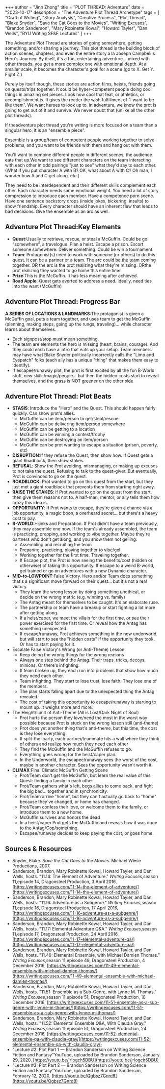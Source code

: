 +++
author = "Jinn Zhong"
title = "PLOT THREAD: Adventure"
date = "2023-10-17"
description = "The Adventure Plot Thread Archetype"
tags = [
    "Craft of Writing",
    "Story Analysis",
    "Creative Process",
    "Plot Thread",
    "Blake Snyder",
    "Save the Cat Goes to the Movies",
    "Writing Excuses",
    "Brandon Sanderson",
    "Mary Robinette Kowal",
    "Howard Tayler",
    "Dan Wells",
    "BYU Writing SF&F Lectures"
]
+++

The Adventure Plot Thread are stories of going somewhere, getting something, and/or sharing a journey. This plot thread is the building block of action scenes, chapters, and even the entire story a la Joseph Campbell's Hero's Journey. By itself, it's a fun, entertaining adventure... mixed with other threads, you get a more complex one with emotional depth. At a smaller scale, it becomes the character's goal for a scene (go to X. Get Y. Fight Z.)

Purely by itself though, these stories are action films, heists, friends going on quests/trips together. It could be hyper-competent people doing cool things in amazing set pieces. Look how cool that feat, or athletics, or accomplishment is. It gives the reader the wish fulfillment of “I want to be like them”. We want heroes to look up to. In adventure, we know the prot is going to get out of it and survive. We never doubt that (unlike all the other plot threads).

If theadventure plot thread you're writing is more focused on a team than a singular hero, it is an "ensemble piece".

Ensemble is a group/team of competent people working together to solve problems, and you want to be friends with them and hang out with them.

You'll want to combine different people in different scenes, the audience eats that up.We want to see different characters on the team interacting with each other in odd pairings "just to see" what they'd say to each other.(What if you put character A with B? OK, what about A with C? Oh man, I wonder how A and C get along. etc.)

They need to be interdependent and their different skills complement each other. Each character needs same emotional weight. You need a lot of story compression to introduce each member. Have a competence porn scene. Have one sentence backstory drops (inside jokes, bickering, insults) to show friendship. Every character should have an inherent flaw that leads to bad decisions. Give the ensemble as an arc as well.

## Adventure Plot Thread:Key Elements

* **Quest**:Usually to retrieve, rescue, or steal a McGuffin. Could be go "somewhere", a travelogue. Plan a heist. Escape a prison. Escort someone somewhere. Deliver something. Could be win a tournament.
* **Team**: Protagonist(s) need to work with someone (or others) to do this quest. It can be a partner or a team. The arc could be the team coming together. OR the arc is the prot realizing what they're missing. ORthe prot realizing they wanted to go home this entire time.
* **Prize**:This is the McGuffin. It has less meaning after achieved.
* **Road Apple**: Quest gets averted to address a need. Ideally, need ties into the want (McGuffin)

## Adventure Plot Thread: Progress Bar
**A SERIES OF LOCATIONS & LANDMARKS**:The protagonist is given a McGuffin goal, puts a team together, and uses team to get the McGuffin (planning, making steps, going up the rungs, traveling)... while character learns about themselves.
* Each signpost/stop must mean something.
* The team are elements the hero is missing (heart, brains, courage). And they could each have a intro that eats up your setup. Team members may have what Blake Snyder politically incorrectly calls the "Limp and Eyepatch" folks (each ally has a unique "thing" that makes them easy to identify).
* If escapee/runaway plot, the prot is first excited by all the fun B-World stuff, new skills/magic/people... but then the hidden costs start to reveal themselves, and the grass is NOT greener on the other side

## Adventure Plot Thread: Plot Beats

* **STASIS**: Introduce the "Hero" and the Quest. This should happen fairly quickly. Can show prot's allies.
   * McGuffin can be item/person to get/steal/rescue
   * McGuffin can be delivering item/person somewhere
   * McGuffin can be getting to a location
   * McGuffin can be winning a contest/trophy
   * McGuffin can be destroying an item/person
   * McGuffin can be prot wanting to escape a situation (prison, poverty, etc)
* **DISRUPTION**:If they refuse the Quest, then show how. If Quest gets a giant Roadblock, then show stakes.
* **REFUSAL**: Show the Prot avoiding, mismanaging, or making up excuses to not take the quest. Refusing to talk to the quest-giver. But eventually, Prot is convinced to go on the quest.
* **ROADBLOCK**: Prot wanted to go on this quest from the start, but they just met a giant roadblock that prevents them from starting right away.
* **RAISE THE STAKES**: If Prot wanted to go on the quest from the start, then give them reasons not to. A half-man, mentor, or ally tells them how crazy this idea is.
* **OPPORTUNITY**: If Prot wants to escape, they're given a chance via a job opportunity, a magic boon, a overheard secret... but there's a heavy cost to pay.
* **B-WORLD**:Hijinks and Preparation. If Prot didn't have a team previously, they may assemble one now. If the team's already assembled, the team is practicing, prepping, and working to vibe together. Maybe they're partners who don't get along, and you show them not gelling.
   * Assembling and recruiting the team
   * Preparing, practicing, playing together to vibe/gel
   * Working together for the first time. Traveling together.
   * If Escape plot, the Prot is now seeing the benefits/cost (hidden or otherwise) of taking this opportunity. If escape to a weird B-world, get trained or go on adventures with a new Dynamic character.
* **MID-to-LOWPOINT**:False Victory. Hero and/or Team does something that's a significant move forward on their quest... but it's not a real victory.
   * They learn the wrong lesson by doing something unethical, or decide on the wrong metric (e.g. winning vs. family)
   * The Antag meant for themselves to be caught. It's an elaborate ruse.
   * The partnership or team have a breakup or start fighting a lot more after getting along.
   * If a heist/caper, we meet the villain for the first time, or see their power exercised for the first time. Or reveal how the Antag has something unexpected.
   * If escape/runaway, Prot achieves something in the new underworld, but will start to see the "hidden costs" if the opportunity they took. Or has to start paying for it.
* Escalate False Victory's Wrong (or Anti-Theme) Lesson.
   * Keep doing the wrong things for the wrong reasons
   * Always one step behind the Antag. Their traps, tricks, decoys, minions. Or there's infighting.
   * If team broken up, they each run into problems that show how much they need each other.
   * Team infighting. They start to lose trust, lose faith. They lose one of the members.
   * The plan starts falling apart due to the unexpected thing the Antag revealed.
   * The cost of taking this opportunity to escape/runaway is starting to mount up. It weighs more and more.
* The Height/Limit of Anti-Theme (All is Lost/Dark Night of Soul)
   * Prot hurts the person they love/need the most in the worst way possible because Prot is stuck on the wrong lesson still (anti-theme)
   * Prot does yet another thing that's anti-theme, but this time, the cost is they lose everything.
   * If split-the-party, each partner/teammate hits a wall where they think of others and realize how much they need each other
   * They find the McGuffin and the McGuffin refuses to go.
   * Everything goes wrong for the heist/caper plan.
   * In the Underworld, the escapee/runaway sees the worst of the cost, maybe in another character. Sees the opportunity wasn't worth it.
* **CLIMAX**:Final Climatic McGuffin Getting Scene
   * Prot/Team don't get the McGuffin, but learn the real value of this Quest: finding a family in each other
   * Prot/Team gathers what's left, begs allies to come back, and fight the big bad... together and in synchronicity.
   * Prot/Team arrive "home", but they can't actually go back to "home" because they've changed, or home has changed.
   * Prot/Team confess their love, or welcome them to the family, or introduce them to a new home.
   * McGuffin survives and honors the dead
   * In a heist/caper Prot gets the McGuffin and reveals how it was done to the Antag/Cop/something.
   * Escapee/runaway decides to keep paying the cost, or goes home.

## Sources & Resources

* Snyder, Blake. _Save the Cat Goes to the Movies_. Michael Wiese Productions, 2007.
* Sanderson, Brandon, Mary Robinette Kowal, Howard Tayler, and Dan Wells, hosts. "11.14: The Element of Adventure." _Writing Excuses_,season 11,episode 14, Dragonsteel Production, 3 April 2016, [https://writingexcuses.com/11-14-the-element-of-adventure/](https://writingexcuses.com/11-14-the-element-of-adventure/)
* Sanderson, Brandon, Mary Robinette Kowal, Howard Tayler, and Dan Wells, hosts. "11.16: Adventure as a Subgenre." _Writing Excuses_,season 11,episode 16, Dragonsteel Production, 17 April 2016, [https://writingexcuses.com/11-16-adventure-as-a-subgenre/](https://writingexcuses.com/11-16-adventure-as-a-subgenre/)
* Sanderson, Brandon, Mary Robinette Kowal, Howard Tayler, and Dan Wells, hosts. "11.17: Elemental Adventure Q&A." _Writing Excuses_,season 11,episode 17, Dragonsteel Production, 24 April 2016, [https://writingexcuses.com/11-17-elemental-adventure-qa/](https://writingexcuses.com/11-17-elemental-adventure-qa/)
* Sanderson, Brandon, Mary Robinette Kowal, Howard Tayler, and Dan Wells, hosts. "11.49: Elemental Ensemble, with Michael Damien Thomas." _Writing Excuses_,season 11,episode 49, Dragonsteel Production, 4 December 2016, [https://writingexcuses.com/11-49-elemental-ensemble-with-michael-damien-thomas/](https://writingexcuses.com/11-49-elemental-ensemble-with-michael-damien-thomas/)
* Sanderson, Brandon, Mary Robinette Kowal, Howard Tayler, and Dan Wells, hosts. "11.51: Ensemble as a Sub-Genre, with Lynne M. Thomas." _Writing Excuses_,season 11,episode 51, Dragonsteel Production, 16 December 2016, [https://writingexcuses.com/11-51-ensemble-as-a-sub-genre-with-lynne-m-thomas/](https://writingexcuses.com/11-51-ensemble-as-a-sub-genre-with-lynne-m-thomas/)
* Sanderson, Brandon, Mary Robinette Kowal, Howard Tayler, and Dan Wells, hosts. "11.52: Elemental Ensemble Q&A, With Claudia Gray." _Writing Excuses_,season 11,episode 51, Dragonsteel Production, 24 December 2016, [https://writingexcuses.com/11-52-elemental-ensemble-qa-with-claudia-gray/](https://writingexcuses.com/11-52-elemental-ensemble-qa-with-claudia-gray/)
* "Lecture #2: Plot Part 1 — Brandon Sanderson on Writing Science Fiction and Fantasy"YouTube, uploaded by Brandon Sanderson, January 29, 2020, [https://youtu.be/jrIogch5DBU](https://youtu.be/jrIogch5DBU)
* "Lecture #3: Plot Part 2 — Brandon Sanderson on Writing Science Fiction and Fantasy"YouTube, uploaded by Brandon Sanderson, February 12, 2020, [https://youtu.be/Qgbsz7Gnrd8](https://youtu.be/Qgbsz7Gnrd8)
